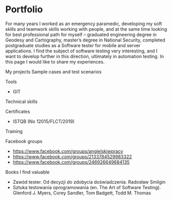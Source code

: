 # Portfolio

For many years I worked as an emergency paramedic, developing my soft skills and teamwork skills working with people, and at the same time looking for best professional path for myself – graduated engineering degree in Geodesy and Cartography, master’s degree in National Security, completed postgraduate studies as a Software tester for mobile and server applications. I find the subject of software testing very interesting, and I want to develop further in this direction, ultimately in automation testing. In this page I would like to share my experiences.

My projects
Sample cases and test scenarios

Tools
  - GIT
  
Technical skills
  
Certificates
  - ISTQB (No 12015/FLCT/2019)
  
Training

Facebook groups
  - https://www.facebook.com/groups/angielskiwpracy
  - https://www.facebook.com/groups/2133784529983322
  - https://www.facebook.com/groups/246926649684135
  
Books I find valuable
  - Zawód tester. Od decyzji do zdobycia doświadczenia.  Radosław Smilgin 
  - Sztuka testowania oprogramowania (en. The Art of Software Testing). Glenford J. Myers, Corey Sandler, Tom Badgett, Todd M. Thomas
  

